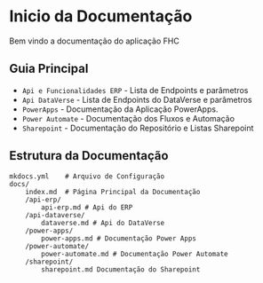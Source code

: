 # Inicio da Documentação

Bem vindo a documentação do aplicação FHC

## Guia Principal

* `Api e Funcionalidades ERP` - Lista de Endpoints e parâmetros
* `Api DataVerse` - Lista de Endpoints do DataVerse e parâmetros
* `PowerApps` - Documentação da Aplicação PowerApps.
* `Power Automate` - Documentação dos Fluxos e Automação
* `Sharepoint` - Documentação do Repositório e Listas Sharepoint

## Estrutura da Documentação

    mkdocs.yml    # Arquivo de Configuração
    docs/
        index.md  # Página Principal da Documentação
        /api-erp/
            api-erp.md # Api do ERP
        /api-dataverse/
            dataverse.md # Api do DataVerse
        /power-apps/
            power-apps.md # Documentação Power Apps
        /power-automate/
            power-automate.md # Documentação Power Automate
        /sharepoint/
            sharepoint.md Documentação do Sharepoint
